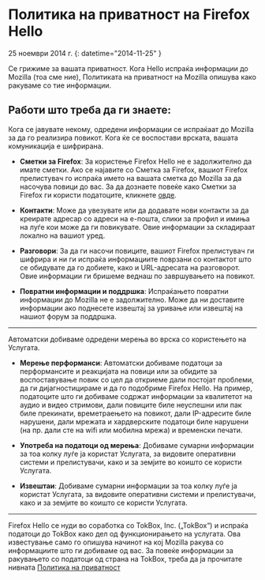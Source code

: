 # Политика на приватност на Firefox Hello

25 ноември 2014 г. 
{: datetime="2014-11-25" }

Се грижиме за вашата приватност. Кога Hello испраќа информации до Mozilla (тоа сме ние), Политиката на приватност на Mozilla опишува како ракуваме со тие информации.

## Работи што треба да ги знаете:

Кога се јавувате некому, одредени информации се испраќаат до Mozilla за да го реализира повикот. Кога ќе се воспостави врската, вашата комуникација е шифрирана.

* **Сметки за Firefox**: За користење Firefox Hello не е задолжително да имате сметки.  Ако се најавите со Сметка за Firefox, вашиот Firefox прелистувач го испраќа името на вашата сметка до Mozilla за да насочува повици до вас. За да дознаете повеќе како Сметки за Firefox ги користи податоците, кликнете [овде](https://www.mozilla.org/en-US/privacy/firefox-cloud/).

* **Контакти**: Може да увезувате или да додавате нови контакти за да креирате адресар со адреси на е-пошта, слики за профил и имиња на луѓе кои може да ги повикувате.  Овие информации за складираат локално на вашиот уред.

* **Разговори**: За да ги насочи повиците, вашиот Firefox прелистувач ги шифрира и ни ги испраќа информациите поврзани со контактот што се обидувате да го добиете, како и URL-адресата на разговорот. Овие информации ги бришеме веднаш по завршувањето на повикот.

* **Повратни информации и поддршка**: Испраќањето повратни информации до Mozilla не е задолжително.  Може да ни доставите информации ако поднесете извештај за уривање или извештај на нашиот форум за поддршка. 

---------------------------------------

Автоматски добиваме одредени мерења во врска со користењето на Услугата.

* **Мерење перформанси**: Автоматски добиваме податоци за перформансите и реакцијата на повици или за обидите за воспоставување повик со цел да откриеме дали постојат проблеми, да ги дијагностицираме и да го подобриме Firefox Hello.  На пример, податоците што ги добиваме содржат информации за квалитетот на аудио и видео стримови, дали повиците биле неуспешни или пак биле прекинати, времетраењето на повикот, дали IP-адресите биле нарушени, дали мрежата и хардверските податоци биле нарушени (на пр. дали сте на wifi или мобилна мрежа) и временски печати.

* **Употреба на податоци од мерења**: Добиваме сумарни информации за тоа колку луѓе ја користат Услугата, за видовите оперативни системи и прелистувачи, како и за земјите во коишто се користи Услугата.

* **Извештаи**: Добиваме сумарни информации за тоа колку луѓе ја користат Услугата, за видовите оперативни системи и прелистувачи, како и за земјите во коишто се користи Услугата.

---------------------------------------

Firefox Hello се нуди во соработка со TokBox, Inc. („TokBox“) и испраќа податоци до TokBox како дел од функционирањето на услугата.  Ова известување само го опишува начинот на кој Mozilla ракува со информациите што ги добиваме од вас. За повеќе информации за ракувањето со податоци од страна на TokBox, треба да ја прочитате нивната [Политика на приватност]( https://tokbox.com/support/privacy-policy)
